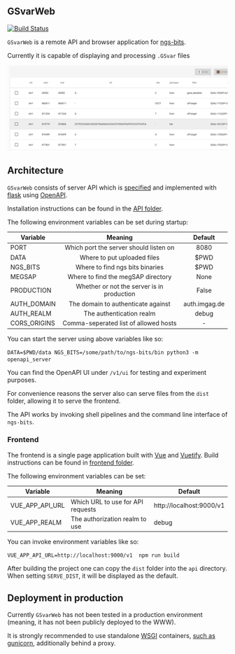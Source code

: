GSvarWeb
----------
[![Build Status](https://travis-ci.org/imgag/GSvarWeb.svg?branch=master)](https://travis-ci.org/imgag/GSvarWeb)

`GSvarWeb` is a remote API and browser application for [ngs-bits](https://github.com/imgag/ngs-bits).

Currently it is capable of displaying and processing `.GSvar` files

![GSvar table](./screenshots/gsvar-table.png "GSvar table")

## Architecture

`GSvarWeb` consists of server API which is [specified](./openapi.yaml) and implemented with [flask](http://flask.pocoo.org) using [OpenAPI](https://www.openapis.org/). 

Installation instructions can be found in the [API folder](./api/README.md).

The following environment variables can be set during startup:

| Variable        | Meaning                                    | Default |
| --------------- |:------------------------------------------:|:-------:|
| PORT            | Which port the server should listen on     | 8080    |
| DATA            | Where to put uploaded files                | $PWD    |
| NGS_BITS        | Where to find ngs bits binaries            | $PWD    |
| MEGSAP          | Where to find the megSAP directory         | None    |
| PRODUCTION      | Whether or not the server is in production | False   |
| AUTH_DOMAIN     | The domain to authenticate against  | auth.imgag.de  |
| AUTH_REALM      | The authentication realm                   | debug   |
| CORS_ORIGINS    | Comma-seperated list of allowed hosts      | -       |

You can start the server using above variables like so:

```
DATA=$PWD/data NGS_BITS=/some/path/to/ngs-bits/bin python3 -m openapi_server
```

You can find the OpenAPI UI under `/v1/ui` for testing and experiment purposes.

For convenience reasons the server also can serve files from the `dist` folder, allowing it to serve the frontend.

The API works by invoking shell pipelines and the command line interface of `ngs-bits`.

### Frontend

The frontend is a single page application built with [Vue](https://vuejs.org/) and [Vuetify](https://vuetifyjs.com/en/). Build instructions can be found in [frontend folder](./frontend/README.md).

The following environment variables can be set:

| Variable          | Meaning                                                  | Default                  | 
| ----------------- | -------------------------------------------------------- | ------------------------ |
| VUE_APP_API_URL   | Which URL to use for API requests                        | http://localhost:9000/v1 |
| VUE_APP_REALM     | The authorization realm to use                           | debug                    |

You can invoke environment variables like so:

```
VUE_APP_API_URL=http://localhost:9000/v1  npm run build
```

After building the project one can copy the `dist` folder into the `api` directory. When setting `SERVE_DIST`, it will be displayed as the default.

## Deployment in production

Currently `GSvarWeb` has not been tested in a production environment (meaning, it has not been publicly deployed to the WWW).

It is strongly recommended to use standalone [WSGI](https://wsgi.readthedocs.io/en/latest/index.html) containers, [such as gunicorn](http://flask.pocoo.org/docs/1.0/deploying/wsgi-standalone/#gunicorn), additionally behind a proxy.
